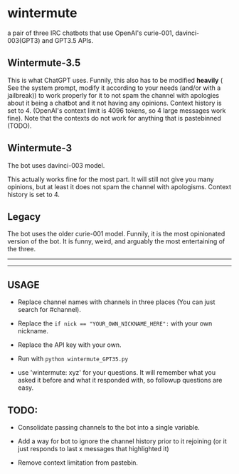 # wintermute

a pair of three IRC chatbots that use OpenAI's curie-001, davinci-003(GPT3) and GPT3.5 APIs.

## Wintermute-3.5

This is what ChatGPT uses. Funnily, this also has to be modified **heavily** ( See the system prompt, modify it according to your needs (and/or with a jailbreak)) to work properly for it to not spam the channel with apologies about it being a chatbot and it not having any opinions. Context history is set to 4. (OpenAI's context limit is 4096 tokens, so 4 large messages work fine). Note that the contexts do not work for anything that is pastebinned (TODO).

## Wintermute-3

The bot uses davinci-003 model.

This actually works fine for the most part. It will still not give you many opinions, but at least it does not spam the channel with apologisms. Context history is set to 4.

## Legacy

The bot uses the older curie-001 model. Funnily, it is the most opinionated version of the bot. It is funny, weird, and arguably the most entertaining of the three.

---

---

## USAGE

- Replace channel names with channels in three places (You can just search for #channel).

- Replace the `if nick == "YOUR_OWN_NICKNAME_HERE":` with your own nickname.

- Replace the API key with your own.

- Run with `python wintermute_GPT35.py`

- use 'wintermute: xyz' for your questions. It will remember what you asked it before and what it responded with, so followup questions are easy.

## TODO:

- Consolidate passing channels to the bot into a single variable.

- Add a way for bot to ignore the channel history prior to it rejoining (or it just responds to last x messages that highlighted it)

- Remove context limitation from pastebin.

